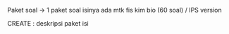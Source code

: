 Paket soal -> 1 paket soal isinya ada mtk fis kim bio (60 soal) / IPS version



CREATE :
	deskripsi paket
	isi 


